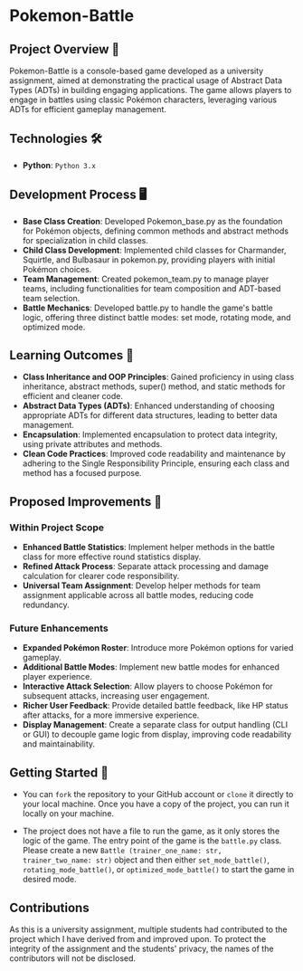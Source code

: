 # Pokemon-Battle

## Project Overview 🚀
Pokemon-Battle is a console-based game developed as a university assignment, aimed at demonstrating the practical usage 
of Abstract Data Types (ADTs) in building engaging applications. The game allows players to engage in battles using 
classic Pokémon characters, leveraging various ADTs for efficient gameplay management.

## Technologies 🛠️
- **Python**: `Python 3.x`

## Development Process 🖥️
- **Base Class Creation**: Developed Pokemon_base.py as the foundation for Pokémon objects, defining common methods and 
abstract methods for specialization in child classes.
- **Child Class Development**: Implemented child classes for Charmander, Squirtle, and Bulbasaur in pokemon.py, 
providing players with initial Pokémon choices.
- **Team Management**: Created pokemon_team.py to manage player teams, including functionalities for team composition 
and ADT-based team selection.
- **Battle Mechanics**: Developed battle.py to handle the game's battle logic, offering three distinct battle modes: 
set mode, rotating mode, and optimized mode.

## Learning Outcomes 🧠
- **Class Inheritance and OOP Principles**: Gained proficiency in using class inheritance, abstract methods, super() 
method, and static methods for efficient and cleaner code.
- **Abstract Data Types (ADTs)**: Enhanced understanding of choosing appropriate ADTs for different data structures, 
leading to better data management.
- **Encapsulation**: Implemented encapsulation to protect data integrity, using private attributes and methods.
- **Clean Code Practices**: Improved code readability and maintenance by adhering to the Single Responsibility 
Principle, ensuring each class and method has a focused purpose.

## Proposed Improvements 💭
### Within Project Scope
- **Enhanced Battle Statistics**: Implement helper methods in the battle class for more effective round statistics 
display.
- **Refined Attack Process**: Separate attack processing and damage calculation for clearer code responsibility.
- **Universal Team Assignment**: Develop helper methods for team assignment applicable across all battle modes, reducing
code redundancy.
### Future Enhancements
- **Expanded Pokémon Roster**: Introduce more Pokémon options for varied gameplay.
- **Additional Battle Modes**: Implement new battle modes for enhanced player experience.
- **Interactive Attack Selection**: Allow players to choose Pokémon for subsequent attacks, increasing user engagement.
- **Richer User Feedback**: Provide detailed battle feedback, like HP status after attacks, for a more immersive 
experience.
- **Display Management**: Create a separate class for output handling (CLI or GUI) to decouple game logic from display, 
improving code readability and maintainability.

## Getting Started 🚦
- You can `fork` the repository to your GitHub account or `clone` it directly to your local machine. Once you have a copy 
of the project, you can run it locally on your machine. 

- The project does not have a file to run the game, as it only stores the logic of the game. The entry point of the game
is the `battle.py` class. Please create a new `Battle (trainer_one_name: str, trainer_two_name: str)` object and then 
either `set_mode_battle()`, `rotating_mode_battle()`, or `optimized_mode_battle()` to start the game in desired mode. 

## Contributions
As this is a university assignment, multiple students had contributed to the project which I have derived from and 
improved upon. To protect the integrity of the assignment and the students' privacy, the names of the contributors 
will not be disclosed.
